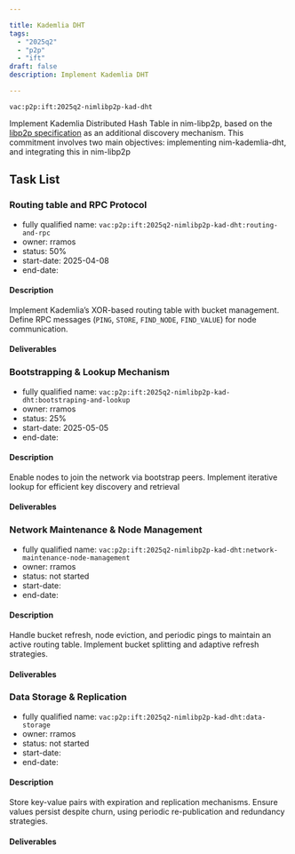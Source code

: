 ```yaml
---

title: Kademlia DHT
tags:
  - "2025q2"
  - "p2p"
  - "ift"
draft: false
description: Implement Kademlia DHT

---
```


`vac:p2p:ift:2025q2-nimlibp2p-kad-dht`

Implement Kademlia Distributed Hash Table in nim-libp2p, based on the [libp2p specification](https://github.com/libp2p/specs/blob/master/kad-dht/) as an additional discovery mechanism.
This commitment involves two main objectives: implementing nim-kademlia-dht, and integrating this in nim-libp2p

## Task List

### Routing table and RPC Protocol

* fully qualified name: `vac:p2p:ift:2025q2-nimlibp2p-kad-dht:routing-and-rpc`
* owner: rramos
* status: 50%
* start-date: 2025-04-08
* end-date:

#### Description
Implement Kademlia’s XOR-based routing table with bucket management. Define RPC messages (`PING`, `STORE`, `FIND_NODE`,
`FIND_VALUE`) for node communication.

#### Deliverables



### Bootstrapping & Lookup Mechanism

* fully qualified name: `vac:p2p:ift:2025q2-nimlibp2p-kad-dht:bootstraping-and-lookup`
* owner: rramos
* status: 25%
* start-date: 2025-05-05
* end-date:

#### Description
Enable nodes to join the network via bootstrap peers. Implement iterative lookup for efficient key
discovery and retrieval 

#### Deliverables



### Network Maintenance & Node Management

* fully qualified name: `vac:p2p:ift:2025q2-nimlibp2p-kad-dht:network-maintenance-node-management`
* owner: rramos
* status: not started
* start-date:
* end-date:

#### Description
Handle bucket refresh, node eviction, and periodic pings to maintain an active routing table. 
Implement bucket splitting and adaptive refresh strategies.

#### Deliverables



### Data Storage & Replication

* fully qualified name: `vac:p2p:ift:2025q2-nimlibp2p-kad-dht:data-storage`
* owner: rramos
* status: not started
* start-date:
* end-date:

#### Description
Store key-value pairs with expiration and replication mechanisms. Ensure values persist despite churn, using periodic
re-publication and redundancy strategies.

#### Deliverables

